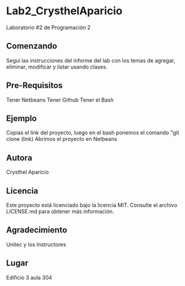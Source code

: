 # Lab2_CrysthelAparicio
Laboratorio #2 de Programación 2

Comenzando
---------------
Segui las instrucciones del informe del lab
con los temas de agregar, eliminar, modificar y listar usando clases.

Pre-Requisitos
------------------
Tener Netbeans
Tener Github
Tener el Bash

Ejemplo
----------------
Copias el link del proyecto, luego en el bash ponemos el comando "git clone (link)
Abrimos el proyecto en Netbeans

Autora
------------
Crysthel Aparicio

Licencia
------------------------------------
Este proyecto está licenciado bajo la licencia MIT. Consulte el archivo LICENSE.md para obtener más información.

Agradecimiento
------------------
Unitec y los Instructores

Lugar
--------------------------------------
Edificio 3 aula 304


